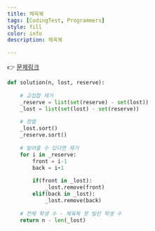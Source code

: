 ```yaml
---
title: 체육복
tags: [CodingTest, Programmers]
style: fill
color: info
description: 체육복

---
```


👉 [문제링크](https://programmers.co.kr/learn/courses/30/lessons/42862)

[]()

```python
def solution(n, lost, reserve):
    
    # 교집합 제거
    _reserve = list(set(reserve) - set(lost))
    _lost = list(set(lost) - set(reserve))
    
    # 정렬
    _lost.sort()
    _reserve.sort()
    
    # 빌려줄 수 있다면 제거
    for i in _reserve:
        front = i-1
        back = i+1
        
        if(front in _lost):
            _lost.remove(front)
        elif(back in _lost):
            _lost.remove(back)
    
    # 전체 학생 수 - 체육복 못 빌린 학생 수
    return n - len(_lost)
```

